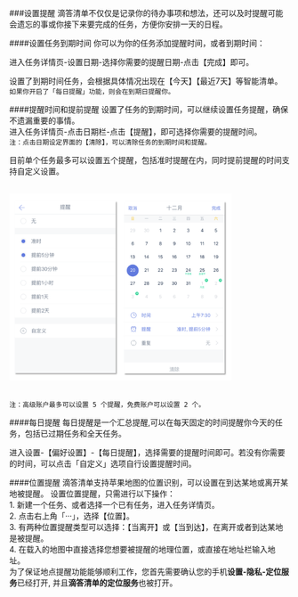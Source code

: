 ###设置提醒
滴答清单不仅仅是记录你的待办事项和想法，还可以及时提醒可能会遗忘的事或你接下来要完成的任务，方便你安排一天的日程。

####设置任务到期时间
你可以为你的任务添加提醒时间，或者到期时间：

进入任务详情页-设置日期-选择你需要的提醒日期-点击【完成】即可。

设置了到期时间任务，会根据具体情况出现在【今天】【最近7天】等智能清单。
<br >`如果你开启了「每日提醒」功能，则会在到期日提醒你。`

####提醒时间和提前提醒
设置了任务的到期时间，可以继续设置任务提醒，确保不遗漏重要的事情。  
进入任务详情页-点击日期栏-点击【提醒】，即可选择你需要的提醒时间。
<br>`注：点击日期设定界面的【清除】，可以清除任务的到期时间和提醒。`

目前单个任务最多可以设置五个提醒，包括准时提醒在内，同时提前提醒的时间支持自定义设置。

<br ><img src="../images/images_ios2.6/image4205.png
" title="新建任务界面" width="400" />

<br>`注：高级账户最多可以设置 5 个提醒，免费账户可以设置 2 个。`


####每日提醒
每日提醒是一个汇总提醒,可以在每天固定的时间提醒你今天的任务，包括已过期任务和全天任务。

进入设置-【偏好设置】-【每日提醒】，选择需要的提醒时间即可。若没有你需要的时间，可以点击「自定义」选项自行设置提醒时间。

####位置提醒
滴答清单支持苹果地图的位置识别，可以设置在到达某地或离开某地被提醒。
设置位置提醒，只需进行以下操作：
<br>1. 新建一个任务、或者选择一个已有任务，进入任务详情页。
<br>2. 点击右上角「···」，选择【位置】。
<br>3. 有两种位置提醒类型可以选择：【当离开】或【当到达】，在离开或者到达某地是被提醒。
<br>4. 在载入的地图中直接选择您想要被提醒的地理位置，或直接在地址栏输入地址。
<br >为了保证地点提醒功能能够顺利工作，您首先需要确认您的手机**设置-隐私-定位服务**已经打开, 并且**滴答清单的定位服务**也被打开。

